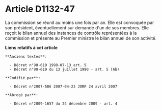 # Article D1132-47

La commission se réunit au moins une fois par an. Elle est convoquée par son président, éventuellement sur demande d'un de
ses membres. Elle reçoit le bilan annuel des instances de contrôle représentées à la commission et présente au Premier
ministre le bilan annuel de son activité.

**Liens relatifs à cet article**

	**Anciens textes**:

	  - Décret n°90-619 1990-07-13 art. 5
	  - Décret n°90-619 du 13 juillet 1990 - art. 5 (Ab)

	**Codifié par**:

	  - Décret n°2007-586 2007-04-23 JORF 24 avril 2007

	**Abrogé par**:

	  - Décret n°2009-1657 du 24 décembre 2009 - art. 4
